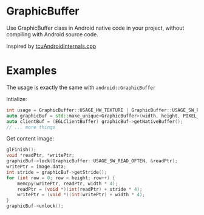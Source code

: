 # GraphicBuffer

Use GraphicBuffer class in Android native code in your project, without compiling with Android source code.

Inspired by [tcuAndroidInternals.cpp](https://android.googlesource.com/platform/external/deqp/+/master/framework/platform/android/tcuAndroidInternals.cpp)

# Examples

The usage is exactly the same with `android::GraphicBuffer`

Intialize:

```c++
int usage = GraphicBuffer::USAGE_HW_TEXTURE | GraphicBuffer::USAGE_SW_READ_OFTEN | GraphicBuffer::USAGE_SW_WRITE_RARELY;
auto graphicBuf = std::make_unique<GraphicBuffer>(width, height, PIXEL_FORMAT_RGBA_8888, usage);
auto clientBuf = (EGLClientBuffer) graphicBuf->getNativeBuffer();
// ... more things
```

Get content image:

```c++
glFinish();
void *readPtr, *writePtr;
graphicBuf->lock(GraphicBuffer::USAGE_SW_READ_OFTEN, &readPtr);
writePtr = image.data;
int stride = graphicBuf->getStride();
for (int row = 0; row < height; row++) {
    memcpy(writePtr, readPtr, width * 4);
    readPtr = (void *)(int(readPtr) + stride * 4);
    writePtr = (void *)(int(writePtr) + width * 4);
}
graphicBuf->unlock();
```
